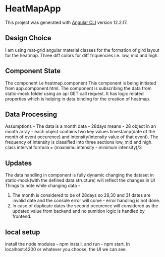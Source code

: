 # HeatMapApp

This project was generated with [Angular CLI](https://github.com/angular/angular-cli) version 12.2.17.

## Design Choice 
I am using mat-grid angular material classes for the formation of gird layout for the heatmap.
Three diff colors for diff friquencies i.e. low, mid and high.

## Component State 
The component i.e heatmap.component This component is being initiated from app.component.html.
The component is subscribing the data from static-mock folder using an api GET call request.
It has logic related properties which is helping in data binding for the creation of heatmap.

## Data Processing
Assumptions - The data is a month data - 28days means - 28 object in an month array - each object contains two key values timestamp(date of the month of event occurence) and intensity(intensity value of that event).
The frequency of intensity is classified into three sections low, mid and high.
class interval formula = (maxmimu intensity - minimum intensity)/3

## Updates
The data handling in component is fully dynamic changing the dataset in static-mock(with the defined data structure) will reflect the changes in UI
Things to note while changing data - 
1) The month is considered to be of 28days so 29,30 and 31 dates are invalid date and the console error will come - error handling is not done.
2) In case of duplicate dates the second occurence will considered as the updated value from backend and no sumition logic is handled by frontend.

## local setup
install the node modules - npm install.
and run - npm start.
In localhost:4200 or whatever you choose, the UI we can see.
